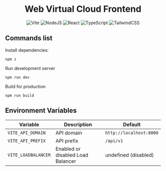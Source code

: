 <div align="center">
  <h1>Web Virtual Cloud Frontend</h1>

</div>

<div align="center">

![Vite](https://img.shields.io/badge/vite-%23646CFF.svg?style=for-the-badge&logo=vite&logoColor=white)
![NodeJS](https://img.shields.io/badge/node.js-6DA55F?style=for-the-badge&logo=node.js&logoColor=white)
![React](https://img.shields.io/badge/react-%2335495e.svg?style=for-the-badge&logo=react&logoColor=%0a7ea4)
![TypeScript](https://img.shields.io/badge/typescript-%23007ACC.svg?style=for-the-badge&logo=typescript&logoColor=white)
![TailwindCSS](https://img.shields.io/badge/tailwindcss-%2338B2AC.svg?style=for-the-badge&logo=tailwind-css&logoColor=white)

</div>

## Commands list

Install dependencies:

```ssh
npm i
```

Run development server

```ssh
npm run dev
```

Build for production

```ssh
npm run build
```

## Environment Variables

| Variable            | Description                        | Default                 |
|---------------------|------------------------------------|-------------------------|
| `VITE_API_DOMAIN`   | API domain                         | `http://localhost:8000` |
| `VITE_API_PREFIX`   | API prefix                         | `/api/v1`               |
| `VITE_LOADBALANCER` | Enabled or disabled Load Balancer  | undefined (disabled)    |

